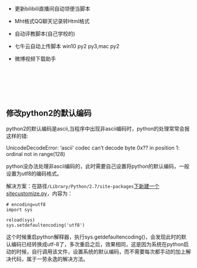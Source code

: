 - 更新bilibili直播间自动领便当脚本

- Mht格式QQ聊天记录转Html格式

- 自动评教脚本(自己学校的)

- 七牛云自动上传脚本 win10 py2 py3,mac py2

- 微博视频下载助手

  ​

  ​

  ​


## 修改python2的默认编码

python2的默认编码是ascii,当程序中出现非ascii编码时，python的处理常常会报这样的错:

UnicodeDecodeError: ‘ascii’ codec can’t decode byte 0x?? in position 1: ordinal not in range(128)

python没办法处理非ascii编码的，此时需要自己设置将python的默认编码，一般设置为utf8的编码格式。

解决方案：在路径`/Library/Python/2.7/site-packages`[下新建一个sitecustomize.py](http://xn--sitecustomize-9z0u6ewtg47usiza.py/)，内容为：

```
# encoding=utf8  
import sys  
  
reload(sys)  
sys.setdefaultencoding('utf8')  

```

这个时候重启python解释器，执行sys.getdefaultencoding()，会发现此时的默认编码已经转换成utf-8了，多次重启之后，效果相同，这是因为系统在python启动的时候，自行调用该文件，设置系统的默认编码，而不需要每次都手动的加上解决代码，属于一劳永逸的解决方法。